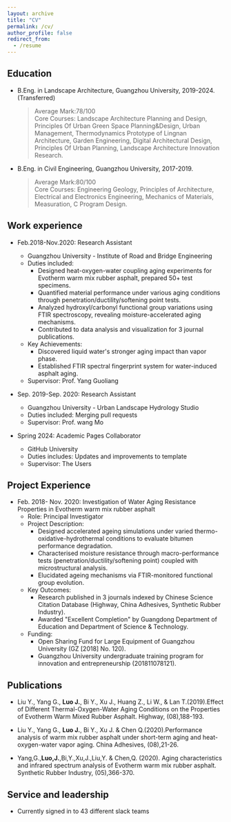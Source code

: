 ```yaml
---
layout: archive
title: "CV"
permalink: /cv/
author_profile: false
redirect_from:
  - /resume
---
```


## Education

* B.Eng. in Landscape Architecture, Guangzhou University, 2019-2024. (Transferred)
  > <span style="font-style:normal">Average Mark:78/100</span>  
  > <span style="font-style:normal">Core Courses: Landscape Architecture Planning and Design, Principles Of Urban Green Space Planning&Design, Urban Management, Thermodynamics Prototype of Lingnan Architecture, Garden Engineering, Digital Architectural Design,  Principles Of Urban Planning, Landscape Architecture Innovation Research.</span>
* B.Eng. in Civil Engineering, Guangzhou University, 2017-2019.
  > <span style="font-style:normal">Average Mark:80/100</span>  
  > <span style="font-style:normal">Core Courses: Engineering Geology, Principles of Architecture, Electrical and Electronics Engineering, Mechanics of Materials, Measuration, C Program Design.</span>

## Work experience

* Feb.2018-Nov.2020: Research Assistant
  * Guangzhou University - Institute of Road and Bridge Engineering
  * Duties included:
    * Designed heat-oxygen-water coupling aging experiments for Evotherm warm mix rubber asphalt, prepared 50+ test specimens.
    * Quantified material performance under various aging conditions through penetration/ductility/softening point tests.
    * Analyzed hydroxyl/carbonyl functional group variations using FTIR spectroscopy, revealing moisture-accelerated aging mechanisms.
    * Contributed to data analysis and visualization for 3 journal publications.
  * Key Achievements:
    * Discovered liquid water's stronger aging impact than vapor phase.
    * Established FTIR spectral fingerprint system for water-induced asphalt aging.
  * Supervisor: Prof. Yang Guoliang

* Sep. 2019-Sep. 2020: Research Assistant
  * Guangzhou University - Urban Landscape Hydrology Studio
  * Duties included: Merging pull requests
  * Supervisor: Prof. wang Mo

* Spring 2024: Academic Pages Collaborator
  * GitHub University
  * Duties includes: Updates and improvements to template
  * Supervisor: The Users
  
## Project Experience

* Feb. 2018- Nov. 2020: Investigation of Water Aging Resistance Properties in Evotherm warm mix rubber asphalt
  * Role: Principal Investigator  
  * Project Description:  
    * Designed accelerated ageing simulations under varied thermo-oxidative-hydrothermal conditions to evaluate bitumen performance degradation.
    * Characterised moisture resistance through macro-performance tests (penetration/ductility/softening point) coupled with microstructural analysis.
    * Elucidated ageing mechanisms via FTIR-monitored functional group evolution.
  * Key Outcomes:  
    * Research published in 3 journals indexed by Chinese Science Citation Database (Highway, China Adhesives, Synthetic Rubber Industry).
    * Awarded "Excellent Completion" by Guangdong Department of Education and Department of Science & Technology.
  * Funding:  
    * Open Sharing Fund for Large Equipment of Guangzhou University (GZ [2018] No. 120).
    * Guangzhou University undergraduate training program for innovation and entrepreneurship (201811078121).

## Publications

* Liu Y., Yang G., **Luo J.**, Bi Y., Xu J., Huang Z., Li W., & Lan T.(2019).Effect of Different Thermal-Oxygen-Water Aging Conditions on the Properties of Evotherm Warm Mixed Rubber Asphalt. Highway, (08),188-193.  

* Liu Y., Yang G., **Luo J.**, Bi Y., Xu J. & Chen Q.(2020).Performance analysis of warm mix rubber asphalt under short-term aging and heat-oxygen-water vapor aging. China Adhesives, (08),21-26.

* Yang,G.,**Luo,J.**,Bi,Y.,Xu,J.,Liu,Y. & Chen,Q. (2020). Aging characteristics and infrared spectrum analysis of Evotherm warm mix rubber asphalt. Synthetic Rubber Industry, (05),366-370.  
  
## Service and leadership

* Currently signed in to 43 different slack teams
